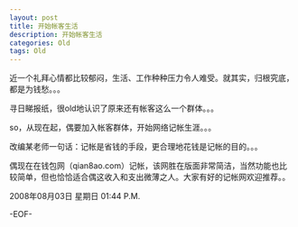 ```yaml
---
layout: post
title: 开始帐客生活
description: 开始帐客生活
categories: Old
tags: Old
---
```

近一个礼拜心情都比较郁闷，生活、工作种种压力令人难受。就其实，归根究底，都是为钱愁。。。  
  
寻日睇报纸，很old地认识了原来还有帐客这么一个群体。。。  
  
so，从现在起，偶要加入帐客群体，开始网络记帐生涯。。。  
  
改编某老师一句话：记帐是省钱的手段，更合理地花钱是记帐的目的。。。  
  
偶现在在钱包网（qian8ao.com）记帐，该网胜在版面非常简洁，当然功能也比较简单，但也恰恰适合偶这收入和支出微薄之人。大家有好的记帐网欢迎推荐。。

2008年08月03日 星期日  01:44 P.M.

-EOF-
